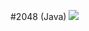 #2048 (Java)  ![](https://github.com/VarunBondugula/2048/assets/88347174/a1d64dcf-2404-42f0-b306-2ff9e8beb6ea?raw=true)

